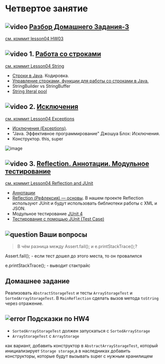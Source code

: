 
# Четвертое занятие

## ![video](https://cloud.githubusercontent.com/assets/13649199/13672715/06dbc6ce-e6e7-11e5-81a9-04fbddb9e488.png) [Разбор Домашнего Задания-3](https://drive.google.com/open?id=0B_4NpoQW1xfpQXVMb2xjRXJPdUU)
[см. коммит lesson04 HW03](https://github.com/JavaWebinar/basejava/tree/afc0cc5111434375f9da00e225ed7cbb15bbd4b7/src/ru/javawebinar/basejava/storage)

## ![video](https://cloud.githubusercontent.com/assets/13649199/13672715/06dbc6ce-e6e7-11e5-81a9-04fbddb9e488.png) 1. [Работа со строками](https://drive.google.com/open?id=0B_4NpoQW1xfpSWVLYk51M2JpRnM)
[см. коммит Lesson04 String](https://github.com/JavaWebinar/basejava/blob/7f5a5d70a63fbeea40539397b1c4b2cfb3bd272f/src/ru/javawebinar/basejava/MainString.java)
- <a href="http://easy-code.ru/lesson/java-string">Строки в Java</a>. Кодировка.</li>
- <a href="http://easy-code.ru/lesson/manipulating-characters-string-java">Управление строками, функции для работы со строками в Java.</a>
- StringBuilder vs StringBuffer
- <a href="http://java67.blogspot.ru/2014/08/difference-between-string-literal-and-new-String-object-Java.html">String literal pool</a>

## ![video](https://cloud.githubusercontent.com/assets/13649199/13672715/06dbc6ce-e6e7-11e5-81a9-04fbddb9e488.png) 2. [Исключения](https://drive.google.com/open?id=0B_4NpoQW1xfpQ1BaQjc3Y3N1MTQ)
[см. коммит Lesson04 Exceptions](https://github.com/JavaWebinar/basejava/tree/da03245d2fdafa86d1f02ea242c072ca52e19f26/src/ru/javawebinar/basejava)
  - <a href="http://www.intuit.ru/studies/courses/16/16/lecture/27123?page=5">Исключения (Exceptions)</a>.
  - "Java. Эффективное программирование" Джошуа Блох: Исключения.
  - Конструктор. this, super

![image](https://cloud.githubusercontent.com/assets/18701152/15581283/4c2f5348-2374-11e6-8fd2-e4de02d2c389.png)

## ![video](https://cloud.githubusercontent.com/assets/13649199/13672715/06dbc6ce-e6e7-11e5-81a9-04fbddb9e488.png) 3. [Reflection. Аннотации. Модульное тестирование](https://drive.google.com/open?id=0B_4NpoQW1xfpT0dGZWlJbnN3bU0)
[см. коммит Lesson04 Reflection and JUnit](https://github.com/JavaWebinar/basejava/tree/c77bb7c73022fa411262c1da56953f3ef3ca3cc7)
  - <a href="http://easy-code.ru/lesson/java-annotations">Аннотации</a>
  - <a href="http://java-course.ru/begin/reflection/">Reflection (Рефлексия) — основы</a>. В нашем проекте Reflection используют JUnit и будут использовать библиотеки работы с XML и JSON.
  - Модульное тестирование <a href="http://junit.org/">JUnit 4</a>
  - <a href="http://www.javenue.info/post/19">Тестирование с помощью JUnit (Test Case)</a>

## ![question](https://cloud.githubusercontent.com/assets/13649199/13672858/9cd58692-e6e7-11e5-905d-c295d2a456f1.png) Ваши вопросы
> В чём разница между Assert.fail(); и e.printStackTrace();?

Assert.fail(); - если тест дошел до этого места, то он провалился

e.printStackTrace(); - выводит стактрайс

## Домашнее задание
Реализовать `AbstractStorageTest` и тесты `ArrayStorageTest` и `SortedArrayStorageTest`.
В `MainReflection` сделать вызов метода `toString` через отражение.

## ![error](https://cloud.githubusercontent.com/assets/13649199/13672935/ef09ec1e-e6e7-11e5-9f79-d1641c05cbe6.png) Подсказки по HW4
- `SortedArrayStorageTest` должен запускаться с `SortedArrayStorage`
- `ArrayStorageTest` c  `ArrayStorage`

как вариант, добавить конструктор в `AbstractArrayStorageTest`, который инициализирует `Storage storage`,а в наследниках добавить конструкторы, которые будут вызывать super с нужным хранилищем
